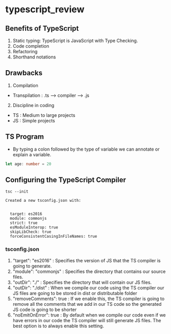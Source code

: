 # typescript_review
## Benefits of TypeScript
1. Static typing:
TypeScript is JavaScript with Type Checking.
2. Code completion 
3. Refactoring
4. Shorthand notations

## Drawbacks
1. Compilation
- Transpilation :
.ts --> compiler --> .js
2. Discipline in coding
- TS : Medium to large projects
- JS : Simple projects 

## TS Program
- By typing a colon followed by the type of variable we can annotate or explain a variable. 
```typescript
let age: number = 20
```

## Configuring the TypeScript Compiler
```
tsc --init
```
```
Created a new tsconfig.json with:                                                              
                                                                                            
                                                                                           
  target: es2016
  module: commonjs
  strict: true
  esModuleInterop: true
  skipLibCheck: true
  forceConsistentCasingInFileNames: true

```
### tsconfig.json
1.  "target": "es2016" : Specifies the version of JS that the TS compiler is going to generate.
2. "module": "commonjs" : Specifies the directory that contains our source files.
3.  "outDir": "./"  : Specifies the directory that will contain our JS files.
4. "outDir": "./dist" : When we compile our code using the TS compiler our JS files are going to be stored in dist or distributable folder 
5.  "removeComments": true : If we enable this, the TS compiler is going to remove all the comments that we add in our TS code so the generated JS code is going to be shorter
6.  "noEmitOnError": true : By default when we compile our code even if we have errors in our code the TS compiler will still generate JS files. The best option is to always enable this setting. 